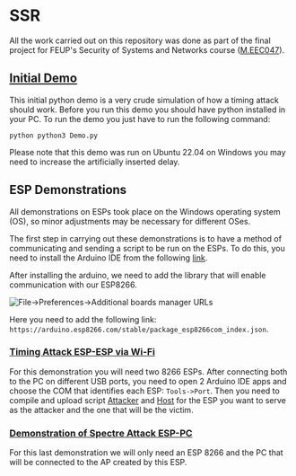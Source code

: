 # SSR

All the work carried out on this repository was done as part of the final project for FEUP's Security of Systems and Networks course ([M.EEC047]).

## [Initial Demo](Intermediate_Presentation)

This initial python demo is a very crude simulation of how a timing attack should work. 
Before you run this demo you should have python installed in your PC.
To run the demo you just have to run the following command:

```python python3 Demo.py```

Please note that this demo was run on Ubuntu 22.04 on Windows you may need to increase the artificially inserted delay.


## ESP Demonstrations

All demonstrations on ESPs took place on the Windows operating system (OS), so minor adjustments may be necessary for different OSes.

The first step in carrying out these demonstrations is to have a method of communicating and sending a script to be run on the ESPs. To do this, you need to install the Arduino IDE from the following [link](https://www.arduino.cc/en/software).

After installing the arduino, we need to add the library that will enable communication with our ESP8266.

![File->Preferences->Additional boards manager URLs](Images\add_URL.png?raw=true)

Here you need to add the following link: `https://arduino.esp8266.com/stable/package_esp8266com_index.json`.


### [Timing Attack ESP-ESP via Wi-Fi](ESP-ESP_Timing_attack)

For this demonstration you will need two 8266 ESPs.
After connecting both to the PC on different USB ports, you need to open 2 Arduino IDE apps and choose the COM that identifies each ESP: `Tools->Port`.
Then you need to compile and upload script [Attacker](ESP-ESP_Timing_attack/Attack/Attacker.ino) and [Host](ESP-ESP_Timing_attack/Host/Host.inoHost.ino) for the ESP you want to serve as the attacker and the one that will be the victim.



### [Demonstration of Spectre Attack ESP-PC](ESP-PC_Spectre_attack)

For this last demonstration we will only need an ESP 8266 and the PC that will be connected to the AP created by this ESP.



[M.EEC047]: https://sigarra.up.pt/feup/en/UCURR_GERAL.FICHA_UC_VIEW?pv_ocorrencia_id=516519
